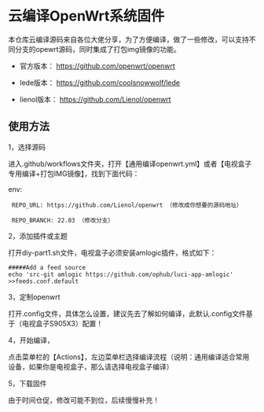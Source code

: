 
# 云编译OpenWrt系统固件

本仓库云编译源码来自各位大佬分享，为了方便编译，做了一些修改，可以支持不同分支的opewrt源码，同时集成了打包img镜像的功能。

- 官方版本：    https://github.com/openwrt/openwrt      

- lede版本：    https://github.com/coolsnowwolf/lede  

- lienol版本：  https://github.com/Lienol/openwrt 


## 使用方法


1，选择源码

进入.github/workflows文件夹，打开【通用编译openwrt.yml】或者【电视盒子专用编译+打包IMG镜像】，找到下面代码：

   env:
   
     REPO_URL: https://github.com/Lienol/openwrt （修改成你想要的源码地址）
	 
     REPO_BRANCH: 22.03 （修改分支）


2，添加插件或主题

打开diy-part1.sh文件，电视盒子必须安装amlogic插件，格式如下：

    #####Add a feed source
    echo 'src-git amlogic https://github.com/ophub/luci-app-amlogic' >>feeds.conf.default
    
    
3，定制openwrt

打开.config文件，具体怎么设置，建议先去了解如何编译，此默认.config文件基于（电视盒子S905X3）配置！

     
 4，开始编译，
 
 点击菜单栏的【Actions】，左边菜单栏选择编译流程（说明：通用编译适合常用设备，如果你是电视盒子，那么请选择电视盒子编译）
 
 
 5，下载固件
 
 
 
 由于时间仓促，修改可能不到位，后续慢慢补充！

  
